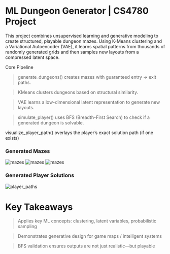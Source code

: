 # ML Dungeon Generator | CS4780 Project 

This project combines unsupervised learning and generative modeling to create structured, playable dungeon mazes. Using K-Means clustering and a Variational Autoencoder (VAE), it learns spatial patterns from thousands of randomly generated grids and then samples new layouts from a compressed latent space.


Core Pipeline
>generate_dungeons() creates mazes with guaranteed entry → exit paths.

>KMeans clusters dungeons based on structural similarity.

>VAE learns a low-dimensional latent representation to generate new layouts.

>simulate_player() uses BFS (Breadth-First Search) to check if a generated dungeon is solvable.


visualize_player_path() overlays the player’s exact solution path (if one exists)

### Generated Mazes
![mazes](maze1.png)
![mazes](maze2.png)
![mazes](maze3.png)


### Generated Player Solutions 
![player_paths](path1.png) 


# Key Takeaways
>Applies key ML concepts: clustering, latent variables, probabilistic sampling

>Demonstrates generative design for game maps / intelligent systems

>BFS validation ensures outputs are not just realistic—but playable
